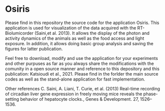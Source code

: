 # Osiris
Please find in this repository the source code for the application Osiris. This application is used for visualization of the data acquired with the RT-Biolumicorder (Saini,et al. 2013). It allows the display of the photon and activity dynamics of the animals as well as the food access and light exposure. In addition, it allows doing basic group analysis and saving the figures for latter publication. 

Feel free to download, modify and use the application for your experiments and other purpuses as far as you always share the modifications with the comunity in a open source manner and reference to this depository and this publication: Katsioudi et al., 2021. Please find in the forlder the main source codes as well as the stand-alone application for fast implementation.

Other references
C. Saini, A. Liani, T. Curie, et al. (2013) Real-time recording of circadian liver gene expression in freely moving mice reveals the phase-setting behavior of hepatocyte clocks., Genes & Development. 27, 1526–1536.
